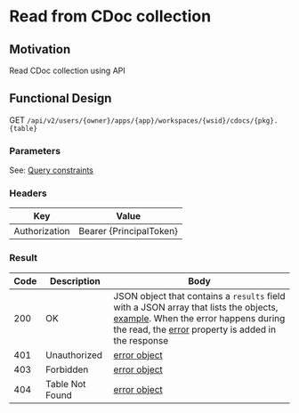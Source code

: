 # Read from CDoc collection
## Motivation
Read CDoc collection using API

## Functional Design
GET `/api/v2/users/{owner}/apps/{app}/workspaces/{wsid}/cdocs/{pkg}.{table}`

### Parameters
See: [Query constraints](query-constraints.md)

### Headers
| Key | Value |
| --- | --- |
| Authorization | Bearer {PrincipalToken} |

### Result
| Code | Description | Body |
| --- | --- | --- |
| 200 | OK | JSON object that contains a `results` field with a JSON array that lists the objects, [example](query-constraints.md#response). When the error happens during the read, the [error](conventions.md#errors) property is added in the response |
| 401 | Unauthorized | [error object](conventions.md#errors) |
| 403 | Forbidden | [error object](conventions.md#errors) |
| 404 | Table Not Found | [error object](conventions.md#errors) |

